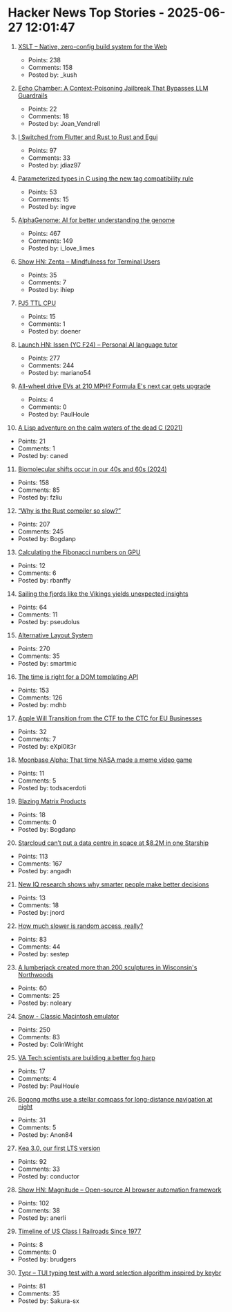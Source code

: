 # Hacker News Top Stories - 2025-06-27 12:01:47

1. [XSLT – Native, zero-config build system for the Web](https://github.com/pacocoursey/xslt)
   - Points: 238
   - Comments: 158
   - Posted by: _kush

2. [Echo Chamber: A Context-Poisoning Jailbreak That Bypasses LLM Guardrails](https://neuraltrust.ai/blog/echo-chamber-context-poisoning-jailbreak)
   - Points: 22
   - Comments: 18
   - Posted by: Joan_Vendrell

3. [I Switched from Flutter and Rust to Rust and Egui](https://jdiaz97.github.io/greenblog/posts/flutter_to_egui/)
   - Points: 97
   - Comments: 33
   - Posted by: jdiaz97

4. [Parameterized types in C using the new tag compatibility rule](https://nullprogram.com/blog/2025/06/26/)
   - Points: 53
   - Comments: 15
   - Posted by: ingve

5. [AlphaGenome: AI for better understanding the genome](https://deepmind.google/discover/blog/alphagenome-ai-for-better-understanding-the-genome/)
   - Points: 467
   - Comments: 149
   - Posted by: i_love_limes

6. [Show HN: Zenta – Mindfulness for Terminal Users](https://github.com/e6a5/zenta)
   - Points: 35
   - Comments: 7
   - Posted by: ihiep

7. [PJ5 TTL CPU](https://pj5cpu.wordpress.com/)
   - Points: 15
   - Comments: 1
   - Posted by: doener

8. [Launch HN: Issen (YC F24) – Personal AI language tutor](undefined)
   - Points: 277
   - Comments: 244
   - Posted by: mariano54

9. [All-wheel drive EVs at 210 MPH? Formula E's next car gets upgrade](https://arstechnica.com/cars/2025/06/all-wheel-drive-evs-at-210-mph-formula-es-next-car-gets-massive-upgrade/)
   - Points: 4
   - Comments: 0
   - Posted by: PaulHoule

10. [A Lisp adventure on the calm waters of the dead C (2021)](https://mihaiolteanu.me/language-abstractions)
   - Points: 21
   - Comments: 1
   - Posted by: caned

11. [Biomolecular shifts occur in our 40s and 60s (2024)](https://med.stanford.edu/news/all-news/2024/08/massive-biomolecular-shifts-occur-in-our-40s-and-60s--stanford-m.html)
   - Points: 158
   - Comments: 85
   - Posted by: fzliu

12. [“Why is the Rust compiler so slow?”](https://sharnoff.io/blog/why-rust-compiler-slow)
   - Points: 207
   - Comments: 245
   - Posted by: Bogdanp

13. [Calculating the Fibonacci numbers on GPU](https://veitner.bearblog.dev/calculating-the-fibonacci-numbers-on-gpu/)
   - Points: 12
   - Comments: 6
   - Posted by: rbanffy

14. [Sailing the fjords like the Vikings yields unexpected insights](https://arstechnica.com/science/2025/06/this-archaeologist-built-a-replica-boat-to-sail-like-the-vikings/)
   - Points: 64
   - Comments: 11
   - Posted by: pseudolus

15. [Alternative Layout System](https://alternativelayoutsystem.com/scripts/#same-sizer)
   - Points: 270
   - Comments: 35
   - Posted by: smartmic

16. [The time is right for a DOM templating API](https://justinfagnani.com/2025/06/26/the-time-is-right-for-a-dom-templating-api/)
   - Points: 153
   - Comments: 126
   - Posted by: mdhb

17. [Apple Will Transition from the CTF to the CTC for EU Businesses](https://developer.apple.com/news/?id=awedznci)
   - Points: 32
   - Comments: 7
   - Posted by: eXpl0it3r

18. [Moonbase Alpha: That time NASA made a meme video game](https://www.spacebar.news/moonbase-alpha-nasa-video-game/)
   - Points: 11
   - Comments: 5
   - Posted by: todsacerdoti

19. [Blazing Matrix Products](https://panadestein.github.io/blog/posts/mp.html)
   - Points: 18
   - Comments: 0
   - Posted by: Bogdanp

20. [Starcloud can’t put a data centre in space at $8.2M in one Starship](https://angadh.com/space-data-centers-1)
   - Points: 113
   - Comments: 167
   - Posted by: angadh

21. [New IQ research shows why smarter people make better decisions](https://phys.org/news/2025-06-iq-smarter-people-decisions.html)
   - Points: 13
   - Comments: 18
   - Posted by: jnord

22. [How much slower is random access, really?](https://samestep.com/blog/random-access/)
   - Points: 83
   - Comments: 44
   - Posted by: sestep

23. [A lumberjack created more than 200 sculptures in Wisconsin's Northwoods](https://www.smithsonianmag.com/travel/when-a-lumberjacks-imagination-ran-wild-he-created-more-than-200-sculptures-in-wisconsins-northwoods-180986840/)
   - Points: 60
   - Comments: 25
   - Posted by: noleary

24. [Snow - Classic Macintosh emulator](https://snowemu.com/)
   - Points: 250
   - Comments: 83
   - Posted by: ColinWright

25. [VA Tech scientists are building a better fog harp](https://arstechnica.com/science/2025/06/these-va-tech-scientists-are-building-a-better-fog-harp/)
   - Points: 17
   - Comments: 4
   - Posted by: PaulHoule

26. [Bogong moths use a stellar compass for long-distance navigation at night](https://www.nature.com/articles/s41586-025-09135-3)
   - Points: 31
   - Comments: 5
   - Posted by: Anon84

27. [Kea 3.0, our first LTS version](https://www.isc.org/blogs/kea-3-0/)
   - Points: 92
   - Comments: 33
   - Posted by: conductor

28. [Show HN: Magnitude – Open-source AI browser automation framework](https://github.com/magnitudedev/magnitude)
   - Points: 102
   - Comments: 38
   - Posted by: anerli

29. [Timeline of US Class I Railroads Since 1977](https://en.wikipedia.org/wiki/Timeline_of_Class_I_railroads_(1977%E2%80%93present))
   - Points: 8
   - Comments: 0
   - Posted by: brudgers

30. [Typr – TUI typing test with a word selection algorithm inspired by keybr](https://github.com/Sakura-sx/typr)
   - Points: 81
   - Comments: 35
   - Posted by: Sakura-sx

